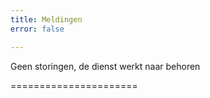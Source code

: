 ```yaml
---
title: Meldingen
error: false

---
```

Geen storingen, de dienst werkt naar behoren

======================
